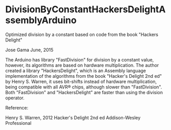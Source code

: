 # DivisionByConstantHackersDelightAssemblyArduino
Optimized division by a constant based on code from the book "Hackers Delight"

Jose Gama June, 2015

The Arduino has library "FastDivision" for division by a constant value, however, its algorithms are based on hardware multiplication. The author created a library "HackersDelight", which is an Assembly language implementation of the algorithms from the book "Hacker's Delight 2nd ed" by Henry S. Warren, it uses bit-shifts instead of hardware multiplication, being compatible with all AVR® chips, although slower than "FastDivision".
Both "FastDivision" and "HackersDelight" are faster than using the division operator.


Reference:

Henry S. Warren, 2012
Hacker's Delight 2nd ed
Addison-Wesley Professional
